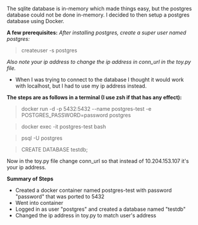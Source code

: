 The sqlite database is in-memory which made things easy, but the postgres database could not be done in-memory. I decided to then setup a postgres database using Docker.

**A few prerequisites:**
*After installing postgres, create a super user named postgres:*
> createuser -s postgres

*Also note your ip address to change the ip address in conn_url in the toy.py file.*
* When I was trying to connect to the database I thought it would work with localhost, but I had to use my ip address instead.

**The steps are as follows in a terminal (I use zsh if that has any effect):**

> docker run -d -p 5432:5432 --name postgres-test -e POSTGRES_PASSWORD=password postgres

> docker exec -it postgres-test bash

> psql -U postgres

> CREATE DATABASE testdb;

Now in the toy.py file change conn_url so that instead of 10.204.153.107 it's your ip address.

**Summary of Steps**

* Created a docker container named postgres-test with password "password" that was ported to 5432
* Went into container
* Logged in as user "postgres" and created a database named "testdb"
* Changed the ip address in toy.py to match user's address